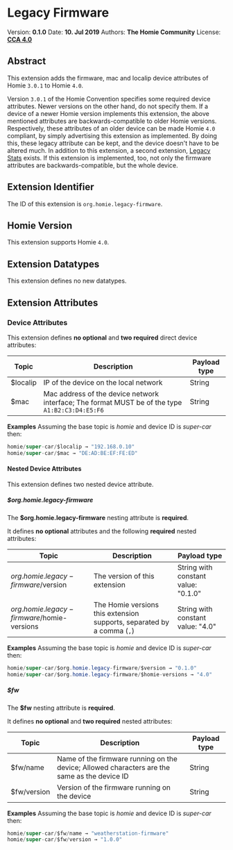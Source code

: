 # Legacy Firmware

Version: **<!--VERSION-->0.1.0<!--VERSION-->**
Date: **<!--DATE-->10. Jul 2019<!--DATE-->**
Authors: **<!--AUTHORS-->The Homie Community<!--AUTHORS-->**
License: **<!--LICENSE-->[CCA 4.0](https://homieiot.github.io/license)<!--LICENSE-->**

## Abstract
This extension adds the firmware, mac and localip device attributes of Homie `3.0.1` to Homie `4.0`.

Version `3.0.1` of the Homie Convention specifies some required device attributes.
Newer versions on the other hand, do not specify them.
If a device of a newer Homie version implements this extension, the above mentioned attributes are backwards-compatible to older Homie versions.
Respectively, these attributes of an older device can be made Homie `4.0` compliant, by simply advertising this extension as implemented.
By doing this, these legacy attribute can be kept, and the device doesn't have to be altered much.
In addition to this extension, a second extension, [Legacy Stats]() exists.
If this extension is implemented, too, not only the firmware attributes are backwards-compatible, but the whole device.

## Extension Identifier
The ID of this extension is `org.homie.legacy-firmware`.

## Homie Version
This extension supports Homie `4.0`.

## Extension Datatypes
This extension defines no new datatypes.

## Extension Attributes

### Device Attributes

This extension defines **no optional** and **two required** direct device attributes: 

| Topic    | Description                                                                                     | Payload type    |
|----------|-------------------------------------------------------------------------------------------------|-----------------|
| $localip | IP of the device on the local network                                                           | String          |
| $mac     | Mac address of the device network interface; The format MUST be of the type `A1:B2:C3:D4:E5:F6` | String          |

**Examples**
Assuming the base topic is *homie* and device ID is *super-car* then:
```java
homie/super-car/$localip → "192.168.0.10"
homie/super-car/$mac → "DE:AD:BE:EF:FE:ED"
```

#### Nested Device Attributes

This extension defines two nested device attribute.

##### $org.homie.legacy-firmware
The **$org.homie.legacy-firmware** nesting attribute is **required**.

It defines **no optional** attributes and the following **required** nested attributes:

| Topic                                      | Description                                                             | Payload type                            |
|--------------------------------------------|-------------------------------------------------------------------------|-----------------------------------------|
| $org.homie.legacy-firmware/$version        | The version of this extension                                           | String with constant value: "0.1.0"     |
| $org.homie.legacy-firmware/$homie-versions | The Homie versions this extension supports, separated by a comma (`,`)  | String with constant value: "4.0"       |

**Examples**
Assuming the base topic is *homie* and device ID is *super-car* then:
```java
homie/super-car/$org.homie.legacy-firmware/$version → "0.1.0"
homie/super-car/$org.homie.legacy-firmware/$homie-versions → "4.0"
```

##### $fw
The **$fw** nesting attribute is **required**.

It defines **no optional** and **two required** nested attributes:

| Topic       | Description                                                                                  | Payload type |
|-------------|----------------------------------------------------------------------------------------------|--------------|
| $fw/name    | Name of the firmware running on the device; Allowed characters are the same as the device ID | String       |
| $fw/version | Version of the firmware running on the device                                                | String       |

**Examples**
Assuming the base topic is *homie* and device ID is *super-car* then:
```java
homie/super-car/$fw/name → "weatherstation-firmware"
homie/super-car/$fw/version → "1.0.0"
```